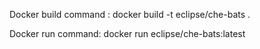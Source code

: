 Docker build command :
	docker build -t eclipse/che-bats .

Docker run command:
	docker run eclipse/che-bats:latest
